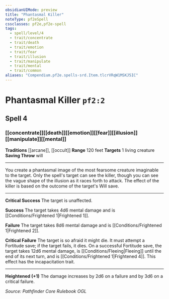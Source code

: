 ```yaml
---
obsidianUIMode: preview
title: "Phantasmal Killer"
noteType: pf2eSpell
cssclasses: pf2e,pf2e-spell
tags:
  - spell/level/4
  - trait/concentrate
  - trait/death
  - trait/emotion
  - trait/fear
  - trait/illusion
  - trait/manipulate
  - trait/mental
  - trait/common
aliases: "Compendium.pf2e.spells-srd.Item.tlcrVRqW1MSKJ5IC" 
---
```

# Phantasmal Killer  `pf2:2`  
## Spell 4
### [[concentrate]][[death]][[emotion]][[fear]][[illusion]][[manipulate]][[mental]]
**Traditions** [[arcane]], [[occult]]
**Range** 120 feet
**Targets** 1 living creature
**Saving Throw**  will
* * * 
You create a phantasmal image of the most fearsome creature imaginable to the target. Only the spell's target can see the killer, though you can see the vague shape of the illusion as it races forth to attack. The effect of the killer is based on the outcome of the target's Will save.

* * *

**Critical Success** The target is unaffected.

**Success** The target takes 4d6 mental damage and is [[Conditions/Frightened 1|Frightened 1]].

**Failure** The target takes 8d6 mental damage and is [[Conditions/Frightened 1|Frightened 2]].

**Critical Failure** The target is so afraid it might die. It must attempt a Fortitude save; if the target fails, it dies. On a successful Fortitude save, the target takes 12d6 mental damage, is [[Conditions/Fleeing|Fleeing]] until the end of its next turn, and is [[Conditions/Frightened 1|Frightened 4]]. This effect has the incapacitation trait.

* * *

**Heightened (+1)** The damage increases by 2d6 on a failure and by 3d6 on a critical failure.

*Source: Pathfinder Core Rulebook*
*OGL*